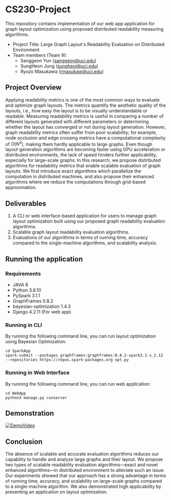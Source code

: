# CS230-Project

This repository contains implementation of our web app application for graph layout optimization using proposed distributed readability measuring algorithms.

* Project Title: Large Graph Layout's Readability Evaluation on Distributed Environment
* Team members (Team 9):
  * Sanggeon Yun (sanggeoy@uci.edu)
  * SungHeon Jung (sungheoj@uci.edu)
  * Ryozo Masukawa (rmasukaw@uci.edu)

## Project Overview

Applying readability metrics is one of the most common ways to evaluate and optimize graph layouts. The metrics quantify the aesthetic quality of the layouts, i.e., how easy the layout is to be visually understandable or readable. Measuring readability metrics is useful in comparing a number of different layouts generated with different parameters or determining whether the layout has converged or not during layout generation. However, graph readability metrics often suffer from poor scalability; for example, node occlusion and edge crossing metrics have a computational complexity of $O(N^2)$, making them hardly applicable to large graphs. Even though layout generation algorithms are becoming faster using GPU acceleration or distributed environments, the lack of speed hinders further applicability, especially for large-scale graphs. In this research, we propose distributed algorithms for readability metrics that enable scalable evaluation of graph layouts. We first introduce exact algorithms which parallelize the computation in distributed machines, and also propose their enhanced algorithms where we reduce the computations through grid-based approximation.

## Deliverables

1.	A CLI or web interface-based application for users to manage graph layout optimization built using our proposed graph readability evaluation algorithms.
2.	Scalable graph layout readability evaluation algorithms.
3.	Evaluations of our algorithms in terms of running time, accuracy compared to the single-machine algorithms, and scalability analysis.

## Running the application

### Requirements

* JAVA 8
* Python 3.8.10
* PySpark 3.1.1
* GraphFrames 0.8.2
* bayesian-optimization 1.4.3
* Django 4.2.11 (For web app)

### Running in CLI

By running the following command line, you can run layout optimization using Bayesian Optimization:

```
cd SparkApp
spark-submit --packages graphframes:graphframes:0.8.2-spark3.1-s_2.12 --repositories https://repos.spark-packages.org opt.py
```

### Running in Web Interface

By running the following command line, you can run web application:

```
cd WebApp
python3 manage.py runserver
```

## Demonstration

[![DemoVideo](https://img.youtube.com/vi/2j242gQATyU/0.jpg)](https://www.youtube.com/watch?v=2j242gQATyU)

## Conclusion

The absence of scalable and accurate evaluation algorithms reduces our capability to handle and analyze large graphs and their layout. We propose two types of scalable readability evaluation algorithms—exact and novel enhanced algorithms—in distributed environment to alleviate such an issue. Our experiments showed that our approach has a strong advantage in terms of running time, accuracy, and scalability on large-scale graphs compared to a single-machine algorithm. We also demonstrated high applicability by presenting an application on layout optimization. 
